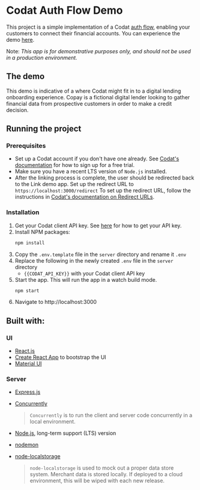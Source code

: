 # Codat Auth Flow Demo

This project is a simple implementation of a Codat [auth flow](https://docs.codat.io/auth-flow/overview), enabling your customers to connect their financial accounts. You can experience the demo [here](https://codat-dev-link-demo.azurewebsites.net/home).

Note: _This app is for demonstrative purposes only, and should not be used in a production environment._

## The demo

This demo is indicative of a where Codat might fit in to a digital lending onboarding experience. Copay is a fictional digital lender looking to gather financial data from prospective customers in order to make a credit decision.

## Running the project

### Prerequisites
* Set up a Codat account if you don't have one already. See [Codat's documentation](https://docs.codat.io/docs/your-first-call-to-the-api-using-api-explorer#find-your-api-key) for how to sign up for a free trial.
* Make sure you have a recent LTS version of `Node.js` installed.
* After the linking process is complete, the user should be redirected back to the Link demo app. Set up the redirect URL to `https://localhost:3000/redirect` To set up the redirect URL, follow the instructions in [Codat's documentation on Redirect URLs](https://docs.codat.io/docs/redirect-urls).

### Installation
1. Get your Codat client API key. See [here](https://docs.codat.io/using-the-api/authentication) for how to get your API key.
2. Install NPM packages:
   ```sh
   npm install
   ```
4. Copy the `.env.template` file in the `server` directory and rename it `.env`
3. Replace the following in the newly created `.env` file in the `server` directory
   - `{{CODAT_API_KEY}}` with your Codat client API key
4. Start the app. This will run the app in a watch build mode.
   ```sh
   npm start
   ```
5. Navigate to http://localhost:3000

## Built with:

### UI
* [React.js](https://reactjs.org/)
* [Create React App](https://create-react-app.dev/) to bootstrap the UI
* [Material UI](https://mui.com/)

### Server
* [Express.js](https://expressjs.com/)
* [Concurrently](https://www.npmjs.com/package/concurrently)

  >`Concurrently` is to run the client and server code concurrently in a local environment.
* [Node.js](https://nodejs.org/en/), long-term support (LTS) version
* [nodemon](https://www.npmjs.com/package/nodemon)
* [node-localstorage](https://www.npmjs.com/package/node-localstorage)
  >`node-localstorage` is used to mock out a proper data store system. Merchant data is stored locally. If deployed to a cloud environment, this will be wiped with each new release.
